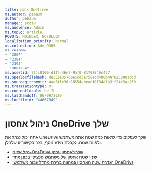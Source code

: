 ```yaml
---
title: אחסון OneDrive
ms.author: pebaum
author: pebaum
manager: scotv
ms.audience: Admin
ms.topic: article
ROBOTS: NOINDEX, NOFOLLOW
localization_priority: Normal
ms.collection: Adm_O365
ms.custom:
- "2007"
- "2384"
- "2398"
- "9000354"
ms.assetid: 71fc8106-d11f-46e7-9af0-81708546c437
ms.openlocfilehash: de352e3576665cd3a758ecd488b48f625308ad3d
ms.sourcegitcommit: 4aa64fe36c18654ebeadf8f34d7a3ff24c3aa230
ms.translationtype: MT
ms.contentlocale: he-IL
ms.lasthandoff: 06/09/2020
ms.locfileid: "44667849"
---
```

# <a name="manage-your-onedrive-storage"></a>ניהול אחסון OneDrive שלך

אתה יכול לנהל את OneDrive שלך לעסקים כדי לראות כמה שטח אתה משתמש ולפנות שטח.  לקבלת מידע נוסף, בקר בקישורים שלהלן.

- [נהל את ה-OneDrive שלך לאחסון עסקי](https://support.microsoft.com/office/31519161-059c-4764-b6f8-f5cd29f7fe68)
- [שינוי שטח אחסון של משתמש ספציפי בכונן אחד](https://docs.microsoft.com/onedrive/change-user-storage)
- [הגדרת שטח האחסון המהווה ברירת מחדל עבור משתמשי OneDrive](https://docs.microsoft.com/onedrive/set-default-storage-space)
